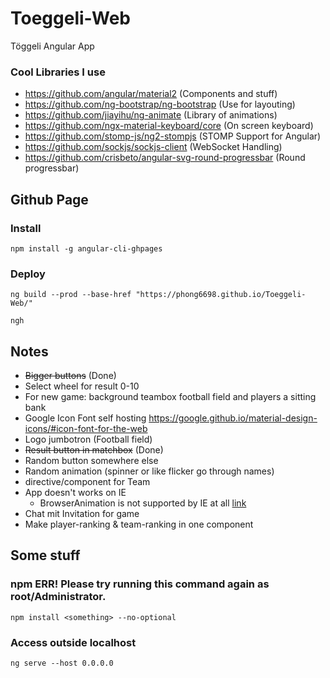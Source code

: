 # Toeggeli-Web
Töggeli Angular App

### Cool Libraries I use
- https://github.com/angular/material2 (Components and stuff)
- https://github.com/ng-bootstrap/ng-bootstrap (Use for layouting)
- https://github.com/jiayihu/ng-animate (Library of animations)
- https://github.com/ngx-material-keyboard/core (On screen keyboard)
- https://github.com/stomp-js/ng2-stompjs (STOMP Support for Angular)
- https://github.com/sockjs/sockjs-client (WebSocket Handling)
- https://github.com/crisbeto/angular-svg-round-progressbar (Round progressbar)


## Github Page
### Install
```
npm install -g angular-cli-ghpages
```
### Deploy
```
ng build --prod --base-href "https://phong6698.github.io/Toeggeli-Web/"
```
```
ngh
```

## Notes
- ~~Bigger buttons~~ (Done)
- Select wheel for result 0-10
- For new game: background teambox football field and players a sitting bank
- Google Icon Font self hosting https://google.github.io/material-design-icons/#icon-font-for-the-web
- Logo jumbotron (Football field)
- ~~Result button in matchbox~~ (Done)
- Random button somewhere else
- Random animation (spinner or like flicker go through names)
- directive/component for Team
- App doesn't works on IE
  - BrowserAnimation is not supported by IE at all [link](https://caniuse.com/#feat=web-animation)
- Chat mit Invitation for game
- Make player-ranking & team-ranking in one component




## Some stuff
### npm ERR! Please try running this command again as root/Administrator.
```
npm install <something> --no-optional
```

### Access outside localhost
```
ng serve --host 0.0.0.0
```
